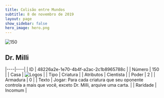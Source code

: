 ```yaml
---
title: Colisão entre Mundos
subtitle: 8 de novembro de 2019
layout: page
show_sidebar: false
hero_image: hero.png
---
```


![150](https://cdn.keyforgegame.com/media/card_front/pt/452_150_XV92WJJP7FMJ_pt.png)

## Dr. Milli

|----|----|
| ID | 48226a2e-1e70-4b4f-a2ac-2c1b8965788c |
| Número | 150 |
| Casa | ![Logos](https://archonarcana.com/images/thumb/c/ce/Logos.png/22px-Logos.png "Logos") |
| Tipo | Criatura |
| Atributos | Cientista |
| Poder | 2 |
| Armadura | 0 |
| Texto | Jogar: Para cada criatura que seu oponente controla a mais que você, exceto Dr. Milli, arquive uma carta. |
| Raridade | Incomum |
